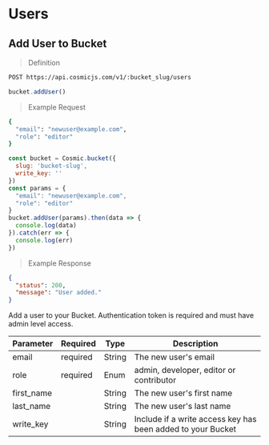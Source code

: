 # Users

## Add User to Bucket

> Definition

```bash
POST https://api.cosmicjs.com/v1/:bucket_slug/users
```

```javascript
bucket.addUser()
```

> Example Request

```bash
{
  "email": "newuser@example.com",
  "role": "editor"
}
```

```javascript
const bucket = Cosmic.bucket({
  slug: 'bucket-slug',
  write_key: ''
})
const params = {
  "email": "newuser@example.com",
  "role": "editor"
}
bucket.addUser(params).then(data => {
  console.log(data)
}).catch(err => {
  console.log(err)
})
```

> Example Response

```json
{
  "status": 200,
  "message": "User added."
}
```

Add a user to your Bucket.  Authentication token is required and must have admin level access.

Parameter | Required | Type | Description
--------- | ------- | ----------- | -----------
email | required | String | The new user's email
role | required | Enum | admin, developer, editor or contributor
first_name |  | String | The new user's first name
last_name |  | String | The new user's last name
write_key |  | String | Include if a write access key has been added to your Bucket